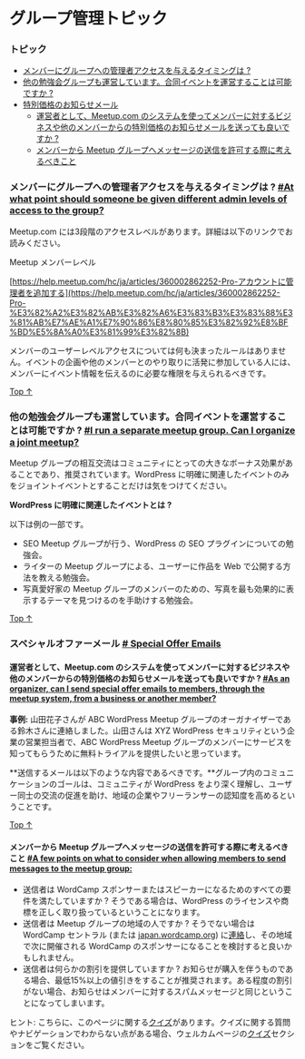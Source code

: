 <!--
# Group Management Topics
-->
# グループ管理トピック

<!--
### Topics
-->
### トピック

<!--
*   [At what point should someone be given different admin levels of access to the group?](#at-what-point-should-someone-be-given-different-admin-levels-of-access-to-the-group)
*   [I run a separate meetup group. Can I organize a joint meetup?](#i-run-a-separate-meetup-group-can-i-organize-a-joint-meetup)
*   [ Special Offer Emails](#%c2%a0special-offer-emails)
    *   [As an organizer, can I send special offer emails to members, through the meetup system, from a business or another member?](#as-an-organizer-can-i-send-special-offer-emails-to-members-through-the-meetup-system-from-a-business-or-another-member)
    *   [A few points on what to consider when allowing members to send messages to the meetup group:](#a-few-points-on-what-to-consider-when-allowing-members-to-send-messages-to-the-meetup-group)
-->
*   [メンバーにグループへの管理者アクセスを与えるタイミングは ?](#at-what-point-should-someone-be-given-different-admin-levels-of-access-to-the-group)
*   [他の勉強会グループも運営しています。合同イベントを運営することは可能ですか ?](#i-run-a-separate-meetup-group-can-i-organize-a-joint-meetup)
*   [特別価格のお知らせメール](#%c2%a0special-offer-emails)
    *   [運営者として、Meetup.com のシステムを使ってメンバーに対するビジネスや他のメンバーからの特別価格のお知らせメールを送っても良いですか ?](#as-an-organizer-can-i-send-special-offer-emails-to-members-through-the-meetup-system-from-a-business-or-another-member)
    *   [メンバーから Meetup グループへメッセージの送信を許可する際に考えるべきこと](#a-few-points-on-what-to-consider-when-allowing-members-to-send-messages-to-the-meetup-group)

<!--
### At what point should someone be given different admin levels of access to the group? [#At what point should someone be given different admin levels of access to the group?](#at-what-point-should-someone-be-given-different-admin-levels-of-access-to-the-group)
-->
### メンバーにグループへの管理者アクセスを与えるタイミングは ? [#At what point should someone be given different admin levels of access to the group?](#at-what-point-should-someone-be-given-different-admin-levels-of-access-to-the-group)

<!--
There are a three levels of meetup access, you can read about the specific from the link below.
-->
Meetup.com には3段階のアクセスレベルがあります。詳細は以下のリンクでお読みください。

<!--
Meetup member levels:
-->
Meetup メンバーレベル
<!--
[http://help.meetup.com/customer/portal/articles/868703-build-a-leadership-team](http://help.meetup.com/customer/portal/articles/868703-build-a-leadership-team)
-->
[https://help.meetup.com/hc/ja/articles/360002862252-Pro-アカウントに管理者を追加する](https://help.meetup.com/hc/ja/articles/360002862252-Pro-%E3%82%A2%E3%82%AB%E3%82%A6%E3%83%B3%E3%83%88%E3%81%AB%E7%AE%A1%E7%90%86%E8%80%85%E3%82%92%E8%BF%BD%E5%8A%A0%E3%81%99%E3%82%8B)

<!--
There are no set rules surrounding member user level access. This is a group decision. It is suggested that if you are actively involved with scheduling events and interacting with members, your role should allow you to connect with the members to keep them informed of your events.
-->
メンバーのユーザーレベルアクセスについては何も決まったルールはありません。イベントの企画や他のメンバーとのやり取りに活発に参加している人には、メンバーにイベント情報を伝えるのに必要な権限を与えられるべきです。

[Top ↑](#top)

<!--
### I run a separate meetup group. Can I organize a joint meetup? [#I run a separate meetup group. Can I organize a joint meetup?](#i-run-a-separate-meetup-group-can-i-organize-a-joint-meetup)
-->
### 他の勉強会グループも運営しています。合同イベントを運営することは可能ですか ? [#I run a separate meetup group. Can I organize a joint meetup?](#i-run-a-separate-meetup-group-can-i-organize-a-joint-meetup)

<!--
Cross pollination of meetup groups is a huge community bonus that we encourage. We ask that you only schedule joint meetup events that specifically relate to WordPress.
-->
Meetup グループの相互交流はコミュニティにとっての大きなボーナス効果があることであり、推奨されています。WordPress に明確に関連したイベントのみをジョイントイベントとすることだけは気をつけてください。

<!--
**What is an event that is specifically relates to WordPress?**
-->
**WordPress に明確に関連したイベントとは ?**

<!--
Some examples:
-->
以下は例の一部です。

<!--
*   The SEO Meetup group might do a joint meetup on a WordPress specific SEO plugin.
*   Perhaps you have a Writers Meetup and you are looking to do an event that shows your users how to publish their work to the web.
*   Perhaps you have a Photography Meetup and you would like to help your members find a WordPress theme that displays their photos best.
-->
*   SEO Meetup グループが行う、WordPress の SEO プラグインについての勉強会。
*   ライターの Meetup グループによる、ユーザーに作品を Web で公開する方法を教える勉強会。
*   写真愛好家の Meetup グループのメンバーのための、写真を最も効果的に表示するテーマを見つけるのを手助けする勉強会。

[Top ↑](#top)

<!--
### Special Offer Emails [# Special Offer Emails](#%c2%a0special-offer-emails)
-->
### スペシャルオファーメール [# Special Offer Emails](#%c2%a0special-offer-emails)

<!--
#### As an organizer, can I send special offer emails to members, through the meetup system, from a business or another member? [#As an organizer, can I send special offer emails to members, through the meetup system, from a business or another member?](#as-an-organizer-can-i-send-special-offer-emails-to-members-through-the-meetup-system-from-a-business-or-another-member)
-->
#### 運営者として、Meetup.com のシステムを使ってメンバーに対するビジネスや他のメンバーからの特別価格のお知らせメールを送っても良いですか ? [#As an organizer, can I send special offer emails to members, through the meetup system, from a business or another member?](#as-an-organizer-can-i-send-special-offer-emails-to-members-through-the-meetup-system-from-a-business-or-another-member)

<!--
**Example Scenario:** Jane Apple contacted Cindy who is the meetup organizer of Cool City USA. Jane Apple is a sales rep for a business name Cool City WordPress Security. Jane wants to offer the group a free trial as way to get the word out about their service.
-->
**事例:** 山田花子さんが ABC WordPress Meetup グループのオーガナイザーである鈴木さんに連絡しました。山田さんは XYZ WordPress セキュリティという企業の営業担当者で、ABC WordPress Meetup グループのメンバーにサービスを知ってもらうために無料トライアルを提供したいと思っています。

<!--
**Emails sent to members should fall within this range:**
The goal of group communication should be to better the communities understanding of WordPress, help facilitate interaction between users and bring awareness to local businesses or freelancers.
-->
**送信するメールは以下のような内容であるべきです。**グループ内のコミュニケーションのゴールは、コミュニティが WordPress をより深く理解し、ユーザー同士の交流の促進を助け、地域の企業やフリーランサーの認知度を高めるということです。

[Top ↑](#top)

<!--
#### A few points on what to consider when allowing members to send messages to the meetup group: [#A few points on what to consider when allowing members to send messages to the meetup group:](#a-few-points-on-what-to-consider-when-allowing-members-to-send-messages-to-the-meetup-group)
-->
#### メンバーから Meetup グループへメッセージの送信を許可する際に考えるべきこと [#A few points on what to consider when allowing members to send messages to the meetup group:](#a-few-points-on-what-to-consider-when-allowing-members-to-send-messages-to-the-meetup-group)

<!--
*   Does the sender giving the offer pass all the requirements needed to be a WordCamp sponsor or speaker? If so it means they meet expectations for how they treat the WordPress license and trademark.
*   Is the sender local to the meetup group? If not they may want to contact WordCamp central about being a sponsor at your city’s next WordCamp.
*   Is the sender offering a any discount? It is suggested that a minimum of 15% or more be given if the offer includes a purchase. Without a substantial discount, the email becomes another spam message to the members.
-->
*   送信者は WordCamp スポンサーまたはスピーカーになるためのすべての要件を満たしていますか ? そうである場合は、WordPress のライセンスや商標を正しく取り扱っているということになります。
*   送信者は Meetup グループの地域の人ですか ? そうでない場合は WordCamp セントラル (または [japan.wordcamp.org](https://japan.wordcamp.org/contact/)) に[連絡](https://central.wordcamp.org/contact-us/)し、その地域で次に開催される WordCamp のスポンサーになることを検討すると良いかもしれません。
*   送信者は何らかの割引を提供していますか ? お知らせが購入を伴うものである場合、最低15%以上の値引きをすることが推奨されます。ある程度の割引がない場合、お知らせはメンバーに対するスパムメッセージと同じということになってしまいます。

<!--
Tip: Here is [a quiz](https://community-self-training.mystagingwebsite.com/quiz/group-management-topics/) on this article. Read [quizzes](https://make.wordpress.org/community/handbook/meetup-organizer/welcome/#quizzes) section of the welcome page if you have any questions about quizzes and how to navigate them.
-->
ヒント: こちらに、このページに関する[クイズ](https://community-self-training.mystagingwebsite.com/quiz/group-management-topics/)があります。クイズに関する質問やナビゲーションでわからない点がある場合、ウェルカムページの[クイズ](https://make.wordpress.org/community/handbook/meetup-organizer/welcome/#quizzes)セクションをご覧ください。
